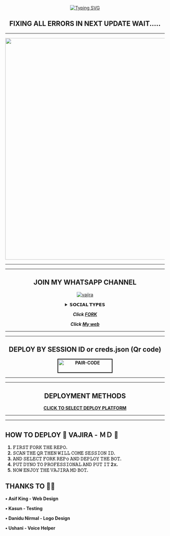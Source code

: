 <div align="center">
     
 [![Typing SVG](https://readme-typing-svg.herokuapp.com?font=Rockstar-ExtraBold&color=F01&lines=ＶＡＪＩＲＡ+ＭＤ+ＷＨＡＴＳＡＰＰ+ＢＯＴ)](https://git.io/typing-svg)

## FIXING  ALL ERRORS IN NEXT UPDATE WAIT..... 

  
<div align="center">
</p

<hr>

<hr>

<p align="center">
<a href="https://github.com/VajiraTech">
    <img src="https://telegra.ph/file/235d945df230d71f246b6.jpg"  width="700px">
</a>
<hr>

<hr>


## JOIN MY WHATSAPP CHANNEL

[![vajira](https://telegra.ph/file/99460844d012cad1b7ee4.jpg)](https://whatsapp.com/channel/0029VahMZasD8SE5GRwzqn3Z)



<b><details><summary>𝗦𝗢𝗖𝗜𝗔𝗟 𝗧𝗬𝗣𝗘𝗦</summary><br>

## CONTACT OWNER

[![vajira](https://telegra.ph/file/99460844d012cad1b7ee4.jpg)](https://wa.me/94719199757)

## JOIN SUPPORT GROUP

[![vajira](https://telegra.ph/file/99460844d012cad1b7ee4.jpg)](https://chat.whatsapp.com/D6w6Qy5yrhp7MmfNcprbO3)

## MY YT CHANNEL

[![Youtube](https://telegra.ph/file/eebe86c26e98ffeae39ea.jpg)](https://youtube.com/@gamingewingyt6216) 

</details>

***Click [FORK](https://github.com/VajiraTech/VAJIRA-MD-fork)***

***Click [My web](https://vajira-api-7967fdc132a8.herokuapp.com/)***

<hr>

<hr>


## DEPLOY BY SESSION ID or creds.json (Qr code)


<a href="https://vajira-session-id-jzjy.onrender.com"><img src="https://i.ibb.co/5BGSVZw/pair-code-btn-zusyco.png" alt="PAIR-CODE" border="2" width="170" height="41" ></a>


<hr>

<hr>

## DEPLOYMENT METHODS

[CLICK TO SELECT DEPLOY PLATFORM](https://vajiratech.github.io/VAJIRA-DEPLOY/QUEEN-IZUMI-WEB-main/projects/deployment.html)

<hr>

<hr>

</div>

</div>


## HOW TO DEPLOY 🧚 VAJIRA - ＭＤ 🧚

1) 𝙵𝙸𝚁𝚂𝚃 𝙵𝙾𝚁𝙺 𝚃𝙷𝙴 𝚁𝙴𝙿𝙾.
2) 𝚂𝙲𝙰𝙽 𝚃𝙷𝙴 𝚀𝚁 𝚃𝙷𝙴𝙽 𝚆𝙸𝙻𝙻 𝙲𝙾𝙼𝙴 𝚂𝙴𝚂𝚂𝙸𝙾𝙽 𝙸𝙳.
4) 𝙰𝙽𝙳 𝚂𝙴𝙻𝙴𝙲𝚃 𝙵𝙾𝚁𝙺 𝚁𝙴𝙿𝚘 𝙰𝙽𝙳 𝙳𝙴𝙿𝙻𝙾𝚈 𝚃𝙷𝙴 𝙱𝙾𝚃.
5) 𝙿𝚄𝚃 𝙳𝚈𝙽𝙾 𝚃𝙾 𝙿𝚁𝙾𝙵𝙴𝚂𝚂𝙸𝙾𝙽𝙰𝙻 𝙰𝙽𝙳 𝙿𝚄𝚃 𝙸𝚃 2𝚡.
6) 𝙽𝙾𝚆 𝙴𝙽𝙹𝙾𝚈 𝚃𝙷𝙴 𝚅𝙰𝙹𝙸𝚁𝙰 𝙼𝙳 𝙱𝙾𝚃.


## THANKS TO 👨‍💻

• Asif King - Web Design

• Kasun - Testing

• Danidu Nirmal - Logo Design

• Ushani - Voice Helper


